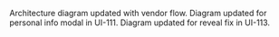 Architecture diagram updated with vendor flow.
Diagram updated for personal info modal in UI-111.
Diagram updated for reveal fix in UI-113.
